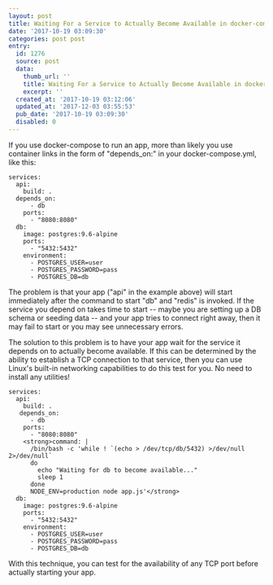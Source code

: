 ```yaml
---
layout: post
title: Waiting For a Service to Actually Become Available in docker-compose
date: '2017-10-19 03:09:30'
categories: post post
entry:
  id: 1276
  source: post
  data:
    thumb_url: ''
    title: Waiting For a Service to Actually Become Available in docker-compose
    excerpt: ''
  created_at: '2017-10-19 03:12:06'
  updated_at: '2017-12-03 03:55:53'
  pub_date: '2017-10-19 03:09:30'
  disabled: 0
---
```

If you use docker-compose to run an app, more than likely you use container links in the form of "depends_on:" in your docker-compose.yml, like this:

```
services:
  api:
    build: .
  depends_on:
      - db
    ports:
      - "8080:8080"
  db:
    image: postgres:9.6-alpine
    ports:
      - "5432:5432"
    environment:
      - POSTGRES_USER=user
      - POSTGRES_PASSWORD=pass
      - POSTGRES_DB=db
```

The problem is that your app ("api" in the example above) will start immediately after the command to start "db" and "redis" is invoked. If the service you depend on takes time to start -- maybe you are setting up a DB schema or seeding data -- and your app tries to connect right away, then it may fail to start or you may see unnecessary errors.

The solution to this problem is to have your app wait for the service it depends on to actually become available. If this can be determined by the ability to establish a TCP connection to that service, then you can use Linux's built-in networking capabilities to do this test for you. No need to install any utilities!

```
services:
  api:
    build: .
   depends_on:
      - db
    ports:
      - "8080:8080"
    <strong>command: |
      /bin/bash -c 'while ! `(echo > /dev/tcp/db/5432) >/dev/null 2>/dev/null`
      do
        echo "Waiting for db to become available..."
        sleep 1
      done
      NODE_ENV=production node app.js'</strong>
  db:
    image: postgres:9.6-alpine
    ports:
      - "5432:5432"
    environment:
      - POSTGRES_USER=user
      - POSTGRES_PASSWORD=pass
      - POSTGRES_DB=db
```

With this technique, you can test for the availability of any TCP port before actually starting your app.
